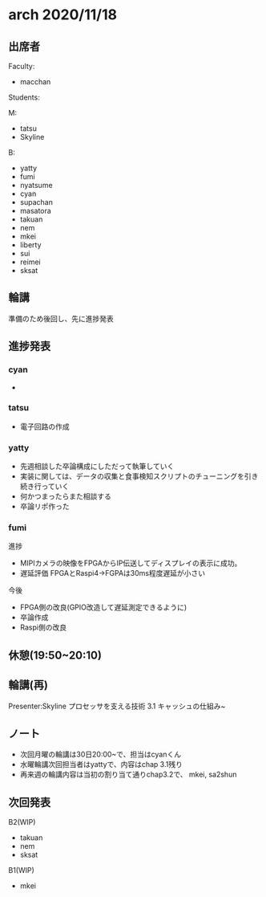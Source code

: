 # arch 2020/11/18

## 出席者

Faculty:

- macchan

Students:

M:

- tatsu
- Skyline

B:

- yatty
- fumi
- nyatsume
- cyan
- supachan
- masatora
- takuan
- nem
- mkei
- liberty
- sui
- reimei
- sksat


## 輪講
準備のため後回し、先に進捗発表

## 進捗発表

### cyan
-

### tatsu
- 電子回路の作成

### yatty
- 先週相談した卒論構成にしただって執筆していく
- 実装に関しては、データの収集と食事検知スクリプトのチューニングを引き続き行っていく
- 何かつまったらまた相談する
- 卒論リポ作った

### fumi
進捗
- MIPIカメラの映像をFPGAからIP伝送してディスプレイの表示に成功。
- 遅延評価 FPGAとRaspi4→FGPAは30ms程度遅延が小さい

今後
- FPGA側の改良(GPIO改造して遅延測定できるように)
- 卒論作成
- Raspi側の改良

## 休憩(19:50~20:10)

## 輪講(再)

Presenter:Skyline
プロセッサを支える技術 3.1 キャッシュの仕組み~

## ノート

- 次回月曜の輪講は30日20:00~で、担当はcyanくん
- 水曜輪講次回担当者はyattyで、内容はchap 3.1残り
- 再来週の輪講内容は当初の割り当て通りchap3.2で、 mkei, sa2shun

## 次回発表

B2(WIP)
- takuan
- nem
- sksat

B1(WIP)
- mkei
